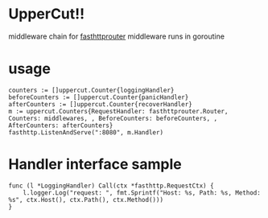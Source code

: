 # UpperCut!!
middleware chain for [fasthttprouter](https://github.com/buaazp/fasthttprouter)
middleware runs in goroutine

# usage
```golang
counters := []uppercut.Counter{loggingHandler}
beforeCounters := []uppercut.Counter{panicHandler}
afterCounters := []uppercut.Counter{recoverHandler}
m := uppercut.Counters{RequestHandler: fasthttprouter.Router, Counters: middlewares, , BeforeCounters: beforeCounters, , AfterCounters: afterCounters}
fasthttp.ListenAndServe(":8080", m.Handler)
```

# Handler interface sample
```golang
func (l *LoggingHandler) Call(ctx *fasthttp.RequestCtx) {
	l.logger.Log("request: ", fmt.Sprintf("Host: %s, Path: %s, Method: %s", ctx.Host(), ctx.Path(), ctx.Method()))
}
```
